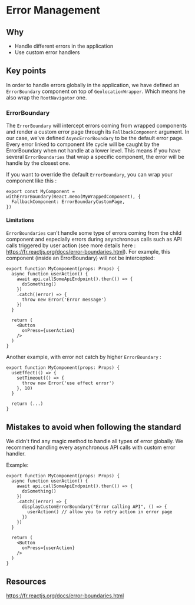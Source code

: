 # Error Management

## Why

- Handle different errors in the application
- Use custom error handlers

## Key points

In order to handle errors globally in the application, we have defined an `ErrorBoundary` component on top of `GeolocationWrapper`.
Which means he also wrap the `RootNavigator` one.

### ErrorBoundary 
 
The `ErrorBoundary` will intercept errors coming from wrapped components and render a custom error page through its `FallbackComponent` argument.
In our case, we've defined `AsyncErrorBoundary` to be the default error page.
Every error linked to component life cycle will be caught by the ErrorBoundary when not handle at a lower level.
This means if you have several `ErrorBoundaries` that wrap a specific component, the error will be handle by the closest one.

If you want to override the default `ErrorBoundary`, you can wrap your component like this :

```
export const MyComponent = withErrorBoundary(React.memo(MyWrappedComponent), {
  FallbackComponent: ErrorBoundaryCustomPage,
})
```


#### Limitations

`ErrorBoundaries` can't handle some type of errors coming from the child component
 and especially errors during asynchronous calls such as API calls triggered by user action
 (see more details here : https://fr.reactjs.org/docs/error-boundaries.html).
For example, this component (inside an ErrorBoundary) will not be intercepted:

```
export function MyComponent(props: Props) {
  async function userAction() {
    await api.callSomeApiEndpoint().then(() => {
      doSomething()
    })
    .catch((error) => {
      throw new Error('Error message')
    })
  }

  return (
    <Button
      onPress={userAction}
    />
  )
}
```

Another example, with error not catch by higher `ErrorBoundary` :

```
export function MyComponent(props: Props) {
  useEffect(() => {
    setTimeout(() => {
      throw new Error('use effect error')
    }, 10)
  }

  return (...)
}
``` 

## Mistakes to avoid when following the standard

We didn't find any magic method to handle all types of error globally.
We recommend handling every asynchronous API calls with custom error handler.

Example:

```
export function MyComponent(props: Props) {
  async function userAction() {
    await api.callSomeApiEndpoint().then(() => {
      doSomething()
    })
    .catch((error) => {
      displayCustomErrorBoundary("Error calling API", () => {
        userAction() // allow you to retry action in error page
      })
    })
  }

  return (
    <Button
      onPress={userAction}
    />
  )
}
```

## Resources

https://fr.reactjs.org/docs/error-boundaries.html
